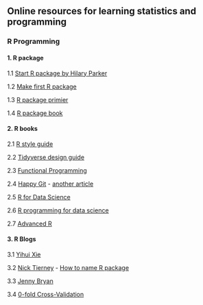 ## Online resources for learning statistics and programming

### R Programming

#### 1. R package

1.1 [Start R package by Hilary Parker](https://hilaryparker.com) 

1.2 [Make first R package](https://tinyheero.github.io/jekyll/update/2015/07/26/making-your-first-R-package.html)

1.3 [R package primier](https://kbroman.org/pkg_primer/)

1.4 [R package book](https://r-pkgs.org)

#### 2. R books

2.1 [R style guide](https://style.tidyverse.org)

2.2 [Tidyverse design guide](https://principles.tidyverse.org)

2.3 [Functional Programming](https://dcl-prog.stanford.edu)

2.4 [Happy Git](https://happygitwithr.com) - [another article](https://support.rstudio.com/hc/en-us/articles/200532077-Version-Control-with-Git-and-SVN)

2.5 [R for Data Science](https://r4ds.had.co.nz/index.html)

2.6 [R programming for data science](https://bookdown.org/rdpeng/rprogdatascience/)

2.7 [Advanced R](https://adv-r.hadley.nz/index.html)

#### 3. R Blogs

3.1 [Yihui Xie](https://yihui.org/en/)

3.2 [Nick Tierney](https://www.njtierney.com/about/) - [How to name R package](https://www.njtierney.com/post/2017/10/27/change-pkg-name/)

3.3 [Jenny Bryan](https://jennybryan.org)

3.4 [0-fold Cross-Validation](https://www.alexejgossmann.com)



